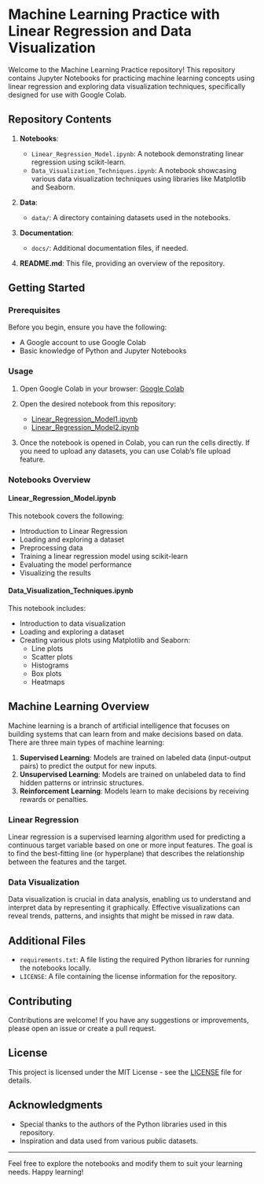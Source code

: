 # Machine Learning Practice with Linear Regression and Data Visualization

Welcome to the Machine Learning Practice repository! This repository contains Jupyter Notebooks for practicing machine learning concepts using linear regression and exploring data visualization techniques, specifically designed for use with Google Colab.

## Repository Contents

1. **Notebooks**:
    - `Linear_Regression_Model.ipynb`: A notebook demonstrating linear regression using scikit-learn.
    - `Data_Visualization_Techniques.ipynb`: A notebook showcasing various data visualization techniques using libraries like Matplotlib and Seaborn.

2. **Data**:
    - `data/`: A directory containing datasets used in the notebooks.

3. **Documentation**:
    - `docs/`: Additional documentation files, if needed.

4. **README.md**: This file, providing an overview of the repository.

## Getting Started

### Prerequisites

Before you begin, ensure you have the following:
- A Google account to use Google Colab
- Basic knowledge of Python and Jupyter Notebooks

### Usage

1. Open Google Colab in your browser: [Google Colab](https://colab.research.google.com/)

2. Open the desired notebook from this repository:
    - [Linear_Regression_Model1.ipynb]([https://github.com/your-username/ml-practice/blob/main/Linear_Regression_Model.ipynb](https://github.com/samyamehta16/machinelearning/blob/main/model1.ipynb))
    - [Linear_Regression_Model2.ipynb](https://github.com/your-username/ml-practice/blob/main/Data_Visualization_Techniques.ipynb)

3. Once the notebook is opened in Colab, you can run the cells directly. If you need to upload any datasets, you can use Colab’s file upload feature.

### Notebooks Overview

#### Linear_Regression_Model.ipynb

This notebook covers the following:
- Introduction to Linear Regression
- Loading and exploring a dataset
- Preprocessing data
- Training a linear regression model using scikit-learn
- Evaluating the model performance
- Visualizing the results

#### Data_Visualization_Techniques.ipynb

This notebook includes:
- Introduction to data visualization
- Loading and exploring a dataset
- Creating various plots using Matplotlib and Seaborn:
  - Line plots
  - Scatter plots
  - Histograms
  - Box plots
  - Heatmaps

## Machine Learning Overview

Machine learning is a branch of artificial intelligence that focuses on building systems that can learn from and make decisions based on data. There are three main types of machine learning:

1. **Supervised Learning**: Models are trained on labeled data (input-output pairs) to predict the output for new inputs.
2. **Unsupervised Learning**: Models are trained on unlabeled data to find hidden patterns or intrinsic structures.
3. **Reinforcement Learning**: Models learn to make decisions by receiving rewards or penalties.

### Linear Regression

Linear regression is a supervised learning algorithm used for predicting a continuous target variable based on one or more input features. The goal is to find the best-fitting line (or hyperplane) that describes the relationship between the features and the target.

### Data Visualization

Data visualization is crucial in data analysis, enabling us to understand and interpret data by representing it graphically. Effective visualizations can reveal trends, patterns, and insights that might be missed in raw data.

## Additional Files

- `requirements.txt`: A file listing the required Python libraries for running the notebooks locally.
- `LICENSE`: A file containing the license information for the repository.

## Contributing

Contributions are welcome! If you have any suggestions or improvements, please open an issue or create a pull request.

## License

This project is licensed under the MIT License - see the [LICENSE](LICENSE) file for details.

## Acknowledgments

- Special thanks to the authors of the Python libraries used in this repository.
- Inspiration and data used from various public datasets.

---

Feel free to explore the notebooks and modify them to suit your learning needs. Happy learning!
